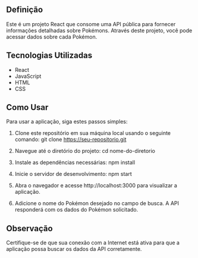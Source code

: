 ## Definição

Este é um projeto React que consome uma API pública para fornecer informações detalhadas sobre Pokémons. Através deste projeto, você pode acessar dados sobre cada Pokémon.

## Tecnologias Utilizadas

- React
- JavaScript
- HTML
- CSS

## Como Usar

Para usar a aplicação, siga estes passos simples:

1. Clone este repositório em sua máquina local usando o seguinte comando: git clone https://seu-repositorio.git

2. Navegue até o diretório do projeto: cd nome-do-diretorio

3. Instale as dependências necessárias: npm install

4. Inicie o servidor de desenvolvimento: npm start

5. Abra o navegador e acesse http://localhost:3000 para visualizar a aplicação.

6. Adicione o nome do Pokémon desejado no campo de busca. A API responderá com os dados do Pokémon solicitado.

## Observação

Certifique-se de que sua conexão com a Internet está ativa para que a aplicação possa buscar os dados da API corretamente.
